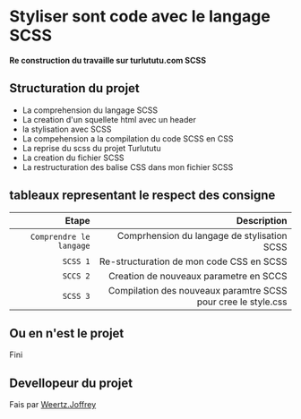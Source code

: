 # Styliser sont code avec le langage SCSS
**Re construction du travaille sur turlututu.com SCSS**

## Structuration du projet
* La comprehension du langage SCSS
* La creation d'un squellete html avec un header
* la stylisation avec SCSS
* La compehension a la compilation du code SCSS en CSS
* La reprise du scss du projet Turlututu 
* La creation du fichier SCSS
* La restructuration des balise CSS dans mon fichier SCSS

## tableaux representant le respect des consigne 
| Etape | Description |
| ------:| -----------:|
| `Comprendre le langage`  | Comprhension du langage de stylisation SCSS |
| `SCSS 1` | Re-structuration de mon code CSS en SCSS  |
| `SCCS 2`    |  Creation de nouveaux parametre en SCCS  |
| `SCSS 3`    |  Compilation des nouveaux paramtre SCSS pour cree le style.css |


## Ou en n'est le projet
 Fini

## Devellopeur du projet

Fais par [Weertz.Joffrey](https://github.com/jSUNSH1NEw "SUNSH1NE")
